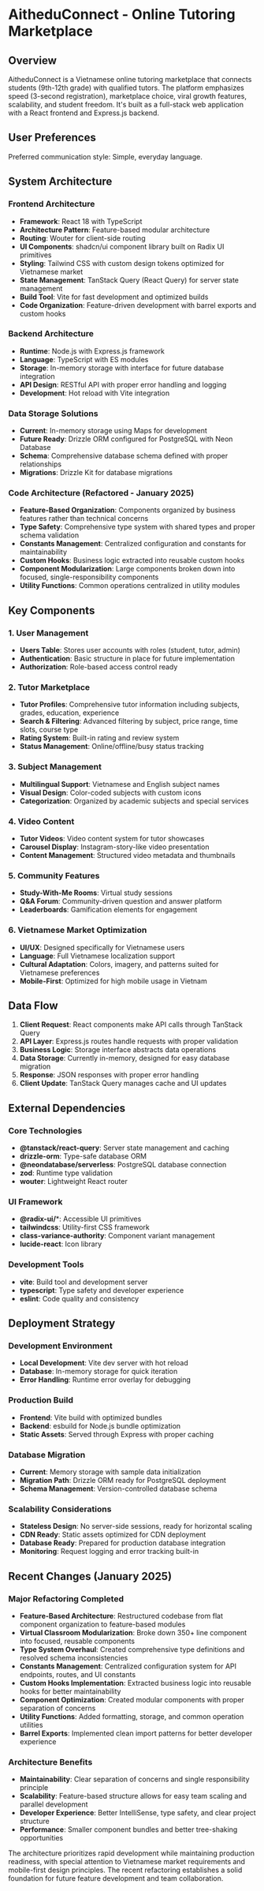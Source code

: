 # AitheduConnect - Online Tutoring Marketplace

## Overview

AitheduConnect is a Vietnamese online tutoring marketplace that connects students (9th-12th grade) with qualified tutors. The platform emphasizes speed (3-second registration), marketplace choice, viral growth features, scalability, and student freedom. It's built as a full-stack web application with a React frontend and Express.js backend.

## User Preferences

Preferred communication style: Simple, everyday language.

## System Architecture

### Frontend Architecture
- **Framework**: React 18 with TypeScript
- **Architecture Pattern**: Feature-based modular architecture
- **Routing**: Wouter for client-side routing
- **UI Components**: shadcn/ui component library built on Radix UI primitives
- **Styling**: Tailwind CSS with custom design tokens optimized for Vietnamese market
- **State Management**: TanStack Query (React Query) for server state management
- **Build Tool**: Vite for fast development and optimized builds
- **Code Organization**: Feature-driven development with barrel exports and custom hooks

### Backend Architecture
- **Runtime**: Node.js with Express.js framework
- **Language**: TypeScript with ES modules
- **Storage**: In-memory storage with interface for future database integration
- **API Design**: RESTful API with proper error handling and logging
- **Development**: Hot reload with Vite integration

### Data Storage Solutions
- **Current**: In-memory storage using Maps for development
- **Future Ready**: Drizzle ORM configured for PostgreSQL with Neon Database
- **Schema**: Comprehensive database schema defined with proper relationships
- **Migrations**: Drizzle Kit for database migrations

### Code Architecture (Refactored - January 2025)
- **Feature-Based Organization**: Components organized by business features rather than technical concerns
- **Type Safety**: Comprehensive type system with shared types and proper schema validation
- **Constants Management**: Centralized configuration and constants for maintainability
- **Custom Hooks**: Business logic extracted into reusable custom hooks
- **Component Modularization**: Large components broken down into focused, single-responsibility components
- **Utility Functions**: Common operations centralized in utility modules

## Key Components

### 1. User Management
- **Users Table**: Stores user accounts with roles (student, tutor, admin)
- **Authentication**: Basic structure in place for future implementation
- **Authorization**: Role-based access control ready

### 2. Tutor Marketplace
- **Tutor Profiles**: Comprehensive tutor information including subjects, grades, education, experience
- **Search & Filtering**: Advanced filtering by subject, price range, time slots, course type
- **Rating System**: Built-in rating and review system
- **Status Management**: Online/offline/busy status tracking

### 3. Subject Management
- **Multilingual Support**: Vietnamese and English subject names
- **Visual Design**: Color-coded subjects with custom icons
- **Categorization**: Organized by academic subjects and special services

### 4. Video Content
- **Tutor Videos**: Video content system for tutor showcases
- **Carousel Display**: Instagram-story-like video presentation
- **Content Management**: Structured video metadata and thumbnails

### 5. Community Features
- **Study-With-Me Rooms**: Virtual study sessions
- **Q&A Forum**: Community-driven question and answer platform
- **Leaderboards**: Gamification elements for engagement

### 6. Vietnamese Market Optimization
- **UI/UX**: Designed specifically for Vietnamese users
- **Language**: Full Vietnamese localization support
- **Cultural Adaptation**: Colors, imagery, and patterns suited for Vietnamese preferences
- **Mobile-First**: Optimized for high mobile usage in Vietnam

## Data Flow

1. **Client Request**: React components make API calls through TanStack Query
2. **API Layer**: Express.js routes handle requests with proper validation
3. **Business Logic**: Storage interface abstracts data operations
4. **Data Storage**: Currently in-memory, designed for easy database migration
5. **Response**: JSON responses with proper error handling
6. **Client Update**: TanStack Query manages cache and UI updates

## External Dependencies

### Core Technologies
- **@tanstack/react-query**: Server state management and caching
- **drizzle-orm**: Type-safe database ORM
- **@neondatabase/serverless**: PostgreSQL database connection
- **zod**: Runtime type validation
- **wouter**: Lightweight React router

### UI Framework
- **@radix-ui/***: Accessible UI primitives
- **tailwindcss**: Utility-first CSS framework
- **class-variance-authority**: Component variant management
- **lucide-react**: Icon library

### Development Tools
- **vite**: Build tool and development server
- **typescript**: Type safety and developer experience
- **eslint**: Code quality and consistency

## Deployment Strategy

### Development Environment
- **Local Development**: Vite dev server with hot reload
- **Database**: In-memory storage for quick iteration
- **Error Handling**: Runtime error overlay for debugging

### Production Build
- **Frontend**: Vite build with optimized bundles
- **Backend**: esbuild for Node.js bundle optimization
- **Static Assets**: Served through Express with proper caching

### Database Migration
- **Current**: Memory storage with sample data initialization
- **Migration Path**: Drizzle ORM ready for PostgreSQL deployment
- **Schema Management**: Version-controlled database schema

### Scalability Considerations
- **Stateless Design**: No server-side sessions, ready for horizontal scaling
- **CDN Ready**: Static assets optimized for CDN deployment
- **Database Ready**: Prepared for production database integration
- **Monitoring**: Request logging and error tracking built-in

## Recent Changes (January 2025)

### Major Refactoring Completed
- **Feature-Based Architecture**: Restructured codebase from flat component organization to feature-based modules
- **Virtual Classroom Modularization**: Broke down 350+ line component into focused, reusable components
- **Type System Overhaul**: Created comprehensive type definitions and resolved schema inconsistencies
- **Constants Management**: Centralized configuration system for API endpoints, routes, and UI constants
- **Custom Hooks Implementation**: Extracted business logic into reusable hooks for better maintainability
- **Component Optimization**: Created modular components with proper separation of concerns
- **Utility Functions**: Added formatting, storage, and common operation utilities
- **Barrel Exports**: Implemented clean import patterns for better developer experience

### Architecture Benefits
- **Maintainability**: Clear separation of concerns and single responsibility principle
- **Scalability**: Feature-based structure allows for easy team scaling and parallel development
- **Developer Experience**: Better IntelliSense, type safety, and clear project structure
- **Performance**: Smaller component bundles and better tree-shaking opportunities

The architecture prioritizes rapid development while maintaining production readiness, with special attention to Vietnamese market requirements and mobile-first design principles. The recent refactoring establishes a solid foundation for future feature development and team collaboration.